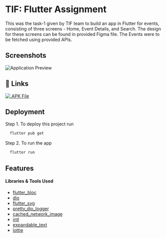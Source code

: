
# TIF: Flutter Assignment

This was the task-1 given by TIF team to build an app in Flutter for events, consisting of three screens - Home, Event Details, and Search. The design for these screens can be found in provided Figma file. The Events were to be fetched using provided APIs.



## Screenshots
![Application Preview](https://github.com/chai1-0ya/flutter_assignment/assets/88584782/0a883ea6-51af-4c3b-9dfa-95bafe6e5817)


## 🔗 Links
[![.APK File](https://drive.google.com/file/d/1djALV3GVs4V2Yt15b1rifttO_Y-5q1gR/view?usp=sharing)](https://drive.google.com/file/d/1GnOCa1EzTBCKXzxycadJvpIWCs1dUpCJ/view?usp=sharing)


## Deployment

Step 1. To deploy this project run

```bash
  flutter pub get
```
Step 2. To run the app

```bash
  flutter run
```


## Features

#### Libraries & Tools Used

- [flutter_bloc](https://pub.dev/packages/flutter_bloc)
- [dio](https://pub.dev/packages/dio)
- [flutter_svg](https://pub.dev/packages/flutter_svg)
- [pretty_dio_logger](https://pub.dev/packages/pretty_dio_logger)
- [cached_network_image](https://pub.dev/packages/cached_network_image)
- [intl](https://pub.dev/packages/intl)
- [expandable_text](https://pub.dev/packages/expandable_text)
- [lottie](https://pub.dev/packages/lottie)

